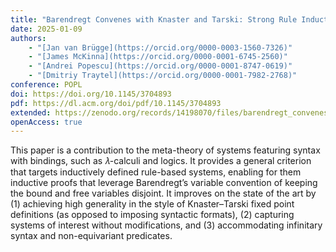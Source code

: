 ```yaml
---
title: "Barendregt Convenes with Knaster and Tarski: Strong Rule Induction for Syntax with Bindings"
date: 2025-01-09
authors:
    - "[Jan van Brügge](https://orcid.org/0000-0003-1560-7326)"
    - "[James McKinna](https://orcid.org/0000-0001-6745-2560)"
    - "[Andrei Popescu](https://orcid.org/0000-0001-8747-0619)"
    - "[Dmitriy Traytel](https://orcid.org/0000-0001-7982-2768)"
conference: POPL
doi: https://doi.org/10.1145/3704893
pdf: https://dl.acm.org/doi/pdf/10.1145/3704893
extended: https://zenodo.org/records/14198070/files/barendregt_convenes_with_knaster_tarski_extended.pdf
openAccess: true
---
```

This paper is a contribution to the meta-theory of systems featuring syntax with bindings, such as 𝜆-calculi and logics. It provides a general criterion that targets inductively defined rule-based systems, enabling for them inductive proofs that leverage Barendregt’s variable convention of keeping the bound and free variables disjoint. It improves on the state of the art by (1) achieving high generality in the style of Knaster–Tarski fixed point definitions (as opposed to imposing syntactic formats), (2) capturing systems of interest without modifications, and (3) accommodating infinitary syntax and non-equivariant predicates.

